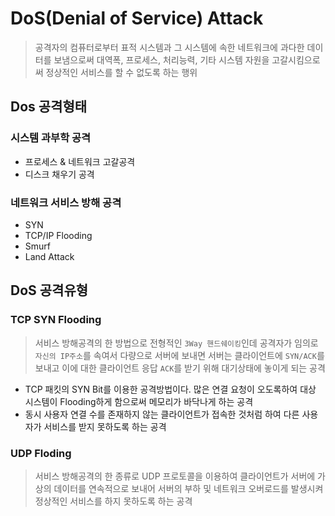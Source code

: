 # DoS(Denial of Service) Attack
> 공격자의 컴퓨터로부터 표적 시스템과 그 시스템에 속한 네트워크에 과다한 데이터를 보냄으로써 대역폭, 프로세스, 처리능력, 기타 시스템 자원을 고갈시킴으로써 정상적인 서비스를 할 수 없도록 하는 행위

## Dos 공격형태

### 시스템 과부학 공격
- 프로세스 & 네트워크 고갈공격
- 디스크 채우기 공격

### 네트워크 서비스 방해 공격
- SYN
- TCP/IP Flooding
- Smurf
- Land Attack

## DoS 공격유형

### TCP SYN Flooding
> 서비스 방해공격의 한 방법으로 전형적인 `3Way 핸드쉐이킹`인데 공격자가 임의로 `자신의 IP주소`를 속여서 다량으로 서버에 보내면 서버는 클라이언트에 `SYN/ACK`를 보내고 이에 대한 클라이언트 응답 `ACK`를 받기 위해 대기상태에 놓이게 되는 공격

- TCP 패킷의 SYN Bit를 이용한 공격방법이다. 많은 연결 요청이 오도록하여 대상 시스템이 Flooding하게 함으로써 메모리가 바닥나게 하는 공격
- 동시 사용자 연결 수를 존재하지 않는 클라이언트가 접속한 것처럼 하여 다른 사용자가 서비스를 받지 못하도록 하는 공격

### UDP Floding
> 서비스 방해공격의 한 종류로 UDP 프로토콜을 이용하여 클라이언트가 서버에 가상의 데이터를 연속적으로 보내어 서버의 부하 및 네트워크 오버로드를 발생시켜 정상적인 서비스를 하지 못하도록 하는 공격